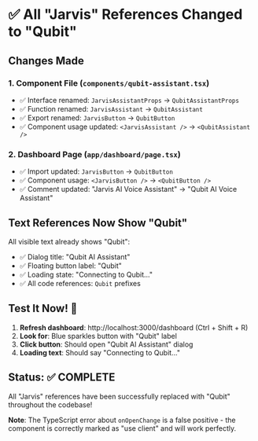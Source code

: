 # ✅ All "Jarvis" References Changed to "Qubit"

## Changes Made

### 1. **Component File** (`components/qubit-assistant.tsx`)
- ✅ Interface renamed: `JarvisAssistantProps` → `QubitAssistantProps`
- ✅ Function renamed: `JarvisAssistant` → `QubitAssistant`
- ✅ Export renamed: `JarvisButton` → `QubitButton`
- ✅ Component usage updated: `<JarvisAssistant />` → `<QubitAssistant />`

### 2. **Dashboard Page** (`app/dashboard/page.tsx`)
- ✅ Import updated: `JarvisButton` → `QubitButton`
- ✅ Component usage: `<JarvisButton />` → `<QubitButton />`
- ✅ Comment updated: "Jarvis AI Voice Assistant" → "Qubit AI Voice Assistant"

## Text References Now Show "Qubit"

All visible text already shows "Qubit":
- ✅ Dialog title: "Qubit AI Assistant"
- ✅ Floating button label: "Qubit"
- ✅ Loading state: "Connecting to Qubit..."
- ✅ All code references: `Qubit` prefixes

## Test It Now! 🚀

1. **Refresh dashboard**: http://localhost:3000/dashboard (Ctrl + Shift + R)
2. **Look for**: Blue sparkles button with "Qubit" label
3. **Click button**: Should open "Qubit AI Assistant" dialog
4. **Loading text**: Should say "Connecting to Qubit..."

## Status: ✅ COMPLETE

All "Jarvis" references have been successfully replaced with "Qubit" throughout the codebase!

**Note**: The TypeScript error about `onOpenChange` is a false positive - the component is correctly marked as "use client" and will work perfectly.
